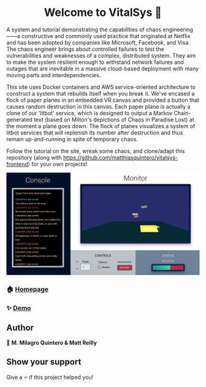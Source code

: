 <h1 align="center">Welcome to VitalSys 👋</h1>
<p>
</p>

A system and tutorial demonstrating the capabilities of chaos engineering——a constructive and commonly used practice that originated at Netflix and has been adopted by companies like Microsoft, Facebook, and Visa. The chaos engineer brings about controlled failures to test the vulnerabilities and weaknesses of a complex, distributed system. They aim to make the system resilient enough to withstand network failures and outages that are inevitable in a massive cloud-based deployment with many moving parts and interdependencies.

This site uses Docker containers and AWS service-oriented architecture to construct a system that rebuilds itself when you break it. We've encased a flock of paper planes in an embedded VR canvas and provided a button that causes random destruction in this canvas. Each paper plane is actually a clone of our 'litbot' service, which is designed to output a Markov Chain-generated text (based on Milton's depictions of Chaos in Paradise Lost) at the moment a plane goes down. The flock of planes visualizes a system of litbot services that will replenish its number after destruction and thus remain up-and-running in spite of temporary chaos. 

Follow the tutorial on the site, wreak some chaos, and clone/adapt this repository (along with https://github.com/matthiasquintero/vitalsys-frontend) for your own projects!  

![](VitalSysImg.png)

### 🏠 [Homepage](http://vital-sys.s3-website.us-east-2.amazonaws.com/)

### ✨ [Demo](http://vital-sys.s3-website.us-east-2.amazonaws.com/)

## Author

👤 **M. Milagro Quintero & Matt Reilly**


## Show your support

Give a ⭐️ if this project helped you!


